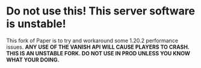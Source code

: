 # Do not use this! This server software is unstable!
This fork of Paper is to try and workaround some 1.20.2 performance issues.
**ANY USE OF THE VANISH API WILL CAUSE PLAYERS TO CRASH. THIS IS AN UNSTABLE FORK. DO NOT USE IN PROD UNLESS YOU KNOW WHAT YOUR DOING.**